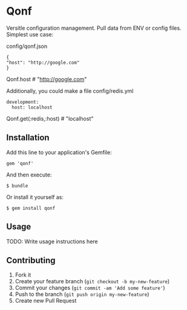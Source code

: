 # Qonf

Versitle configuration management.  Pull data from ENV or config files.  Simplest use case:

config/qonf.json
```
{
"host": "http://google.com"
}
```

Qonf.host # "http://google.com"

Additionally, you could make a file config/redis.yml

```
development:
  host: localhost
```

Qonf.get(:redis,:host) # "localhost"

## Installation

Add this line to your application's Gemfile:

    gem 'qonf'

And then execute:

    $ bundle

Or install it yourself as:

    $ gem install qonf

## Usage

TODO: Write usage instructions here

## Contributing

1. Fork it
2. Create your feature branch (`git checkout -b my-new-feature`)
3. Commit your changes (`git commit -am 'Add some feature'`)
4. Push to the branch (`git push origin my-new-feature`)
5. Create new Pull Request
